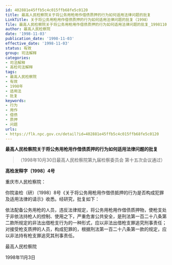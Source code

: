 ```yaml
---
id: 402881e45ffb5c4c015ffb68fe5c0120
title: 最高人民检察院关于将公务用枪用作借债质押的行为如何适用法律问题的批复
LinkTitle: 关于将公务用枪用作借债质押的行为如何适用法律问题的批复（1998）
file: 最高人民检察院关于将公务用枪用作借债质押的行为如何适用法律问题的批复_19981103_402881e45ffb5c4c015ffb68fe5c0120.docx
author: 最高人民检察院
date: '1998-11-03'
publication_date: '1998-11-03'
effective_date: '1998-11-03'
status: 有效
group: 司法解释
categories:
- 司法解释
- 高检司法解释
tags:
- 最高人民检察院
- 有效
- 1998年
- 适用法
- 批复
keywords:
- 行为
- 用作
- 借债
- 质押
- 问题
urls:
- https://flk.npc.gov.cn/detail?id=402881e45ffb5c4c015ffb68fe5c0120
---
```


**最高人民检察院关于将公务用枪用作借债质押的行为如何适用法律问题的批复**

> （1998年10月30日最高人民检察院第九届检察委员会
> 第十五次会议通过）

**高检发释字〔1998〕4号**

重庆市人民检察院：

你院渝检（研）〔1998〕8号《关于将公务用枪用作借债抵押的行为是否构成犯罪及适用法律的请示》收悉。经研究，批复如下：

依法配备公务用枪的人员，违反法律规定，将公务用枪用作借债质押物，使枪支处于非依法持枪人的控制、使用之下，严重危害公共安全，是刑法第一百二十八条第二款所规定的非法出借枪支行为的一种形式，应以非法出借枪支罪追究刑事责任；对接受枪支质押的人员，构成犯罪的，根据刑法第一百二十八条第一款的规定，应以非法持有枪支罪追究其刑事责任。

最高人民检察院

1998年11月3日
